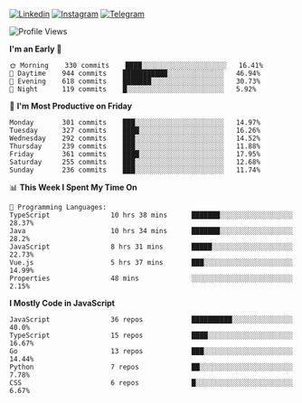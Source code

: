 [![Linkedin](https://img.shields.io/badge/-Archie-blue?style=flat-square&labelColor=gray&logo=Linkedin&logoColor=white&link=https://www.linkedin.com/in/archisdi)](https://www.linkedin.com/in/archisdi)
[![Instagram](https://img.shields.io/badge/-@archisdi-orange?style=flat-square&labelColor=gray&logo=Instagram&logoColor=white&link=https://www.instagram.com/archisdi)](https://www.instagram.com/archisdi)
[![Telegram](https://img.shields.io/badge/-aai-informational?style=flat-square&labelColor=gray&logo=telegram&logoColor=white&link=https://t.me/archisdi)](https://t.me/archisdi)

<!--START_SECTION:waka-->
![Profile Views](http://img.shields.io/badge/Profile%20Views-0-blue)

**I'm an Early 🐤** 

```text
🌞 Morning    330 commits    ████░░░░░░░░░░░░░░░░░░░░░   16.41% 
🌆 Daytime    944 commits    ███████████░░░░░░░░░░░░░░   46.94% 
🌃 Evening    618 commits    ███████░░░░░░░░░░░░░░░░░░   30.73% 
🌙 Night      119 commits    █░░░░░░░░░░░░░░░░░░░░░░░░   5.92%

```
📅 **I'm Most Productive on Friday** 

```text
Monday       301 commits    ███░░░░░░░░░░░░░░░░░░░░░░   14.97% 
Tuesday      327 commits    ████░░░░░░░░░░░░░░░░░░░░░   16.26% 
Wednesday    292 commits    ███░░░░░░░░░░░░░░░░░░░░░░   14.52% 
Thursday     239 commits    ███░░░░░░░░░░░░░░░░░░░░░░   11.88% 
Friday       361 commits    ████░░░░░░░░░░░░░░░░░░░░░   17.95% 
Saturday     255 commits    ███░░░░░░░░░░░░░░░░░░░░░░   12.68% 
Sunday       236 commits    ███░░░░░░░░░░░░░░░░░░░░░░   11.74%

```


📊 **This Week I Spent My Time On** 

```text
💬 Programming Languages: 
TypeScript               10 hrs 38 mins      ███████░░░░░░░░░░░░░░░░░░   28.37% 
Java                     10 hrs 34 mins      ███████░░░░░░░░░░░░░░░░░░   28.2% 
JavaScript               8 hrs 31 mins       █████░░░░░░░░░░░░░░░░░░░░   22.73% 
Vue.js                   5 hrs 37 mins       ███░░░░░░░░░░░░░░░░░░░░░░   14.99% 
Properties               48 mins             ░░░░░░░░░░░░░░░░░░░░░░░░░   2.15%

```

**I Mostly Code in JavaScript** 

```text
JavaScript               36 repos            ██████████░░░░░░░░░░░░░░░   40.0% 
TypeScript               15 repos            ████░░░░░░░░░░░░░░░░░░░░░   16.67% 
Go                       13 repos            ███░░░░░░░░░░░░░░░░░░░░░░   14.44% 
Python                   7 repos             ██░░░░░░░░░░░░░░░░░░░░░░░   7.78% 
CSS                      6 repos             █░░░░░░░░░░░░░░░░░░░░░░░░   6.67%

```



<!--END_SECTION:waka-->